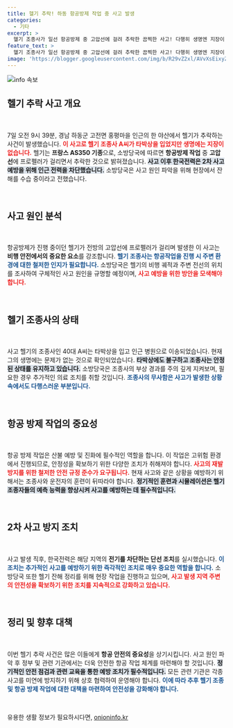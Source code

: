 ```yaml
---
title: 헬기 추락! 하동 항공방제 작업 중 사고 발생
categories:
  - 기타
excerpt: >
  헬기 조종사가 일선 항공방제 중 고압선에 걸려 추락한 끔찍한 사고! 다행히 생명엔 지장이 없지만, 불안한 상황 속 구명 작업이 계속되고 있습니다. 과연 사고 원인은?
feature_text: >
  헬기 조종사가 일선 항공방제 중 고압선에 걸려 추락한 끔찍한 사고! 다행히 생명엔 지장이 없지만, 불안한 상황 속 구명 작업이 계속되고 있습니다. 과연 사고 원인은?
image: 'https://blogger.googleusercontent.com/img/b/R29vZ2xl/AVvXsEixyZcFfHzMRdzZMjFBmAUKJYCLCGyLL1o632UiGVXcaFdKo_bkvkuCioo0uUKlGfBVcT3P84aROyZIXSBEx3Aw5nCQ3pTgDom1WDC4m8eifvWiAmWEEVb4x6G_l8C0QH225ldMjyaFvpxGEBGNO37VmDTDMHGhJPq73UglMfDca1-0aw/s1600/blogspot.png'
---
```


<p><img src="https://blogger.googleusercontent.com/img/b/R29vZ2xl/AVvXsEixyZcFfHzMRdzZMjFBmAUKJYCLCGyLL1o632UiGVXcaFdKo_bkvkuCioo0uUKlGfBVcT3P84aROyZIXSBEx3Aw5nCQ3pTgDom1WDC4m8eifvWiAmWEEVb4x6G_l8C0QH225ldMjyaFvpxGEBGNO37VmDTDMHGhJPq73UglMfDca1-0aw/s1600/blogspot.png" alt="info 속보" /></p>

<h2 data-ke-size="size26">헬기 추락 사고 개요</h2>

<p data-ke-size="size16">&nbsp;</p>

<p>7일 오전 9시 39분, 경남 하동군 고전면 홍평마을 인근의 한 야산에서 헬기가 추락하는 사건이 발생했습니다. <b><span style="color: #ee2323;">이 사고로 헬기 조종사 A씨가 타박상을 입었지만 생명에는 지장이 없습니다.</span></b> 헬기는 <strong>프랑스 AS350 기종</strong>으로, 소방당국에 따르면 <strong>항공방제 작업</strong> 중 <strong>고압선</strong>에 프로펠러가 걸리면서 추락한 것으로 밝혀졌습니다. <b><span style="background-color: #21538527;">사고 이후 한국전력은 2차 사고 예방을 위해 인근 전력을 차단했습니다.</span></b> 소방당국은 사고 원인 파악을 위해 현장에서 잔해를 수습 중이라고 전했습니다. </p>

<p data-ke-size="size16">&nbsp;</p>

<h2 data-ke-size="size26">사고 원인 분석</h2>

<p data-ke-size="size16">&nbsp;</p>

<p>항공방제가 진행 중이던 헬기가 전방의 고압선에 프로펠러가 걸리며 발생한 이 사고는 <strong>비행 안전에서의 중요한 요소</strong>를 강조합니다. <b><span style="color: #1a5490;">헬기 조종사는 항공작업을 진행 시 주변 환경에 대한 철저한 인지가 필요합니다.</span></b> 소방당국은 헬기의 비행 궤적과 주변 전선의 위치를 조사하여 구체적인 사고 원인을 규명할 예정이며, <b><span style="color: #ee2323;">사고 예방을 위한 방안을 모색해야 합니다.</span></b> </p>

<p data-ke-size="size16">&nbsp;</p>

<h2 data-ke-size="size26">헬기 조종사의 상태</h2>

<p data-ke-size="size16">&nbsp;</p>

<p>사고 헬기의 조종사인 40대 A씨는 타박상을 입고 인근 병원으로 이송되었습니다. 현재 그의 생명에는 문제가 없는 것으로 확인되었습니다. <b><span style="background-color: #21538527;">타박상에도 불구하고 조종사는 안정된 상태를 유지하고 있습니다.</span></b> 소방당국은 조종사의 부상 경과를 주의 깊게 지켜보며, 필요한 경우 추가적인 의료 조치를 취할 것입니다. <b><span style="color: #1a5490;">조종사의 무사함은 사고가 발생한 상황 속에서도 다행스러운 부분입니다.</span></b> </p>

<p data-ke-size="size16">&nbsp;</p>

<h2 data-ke-size="size26">항공 방제 작업의 중요성</h2>

<p data-ke-size="size16">&nbsp;</p>

<p>항공 방제 작업은 산불 예방 및 진화에 필수적인 역할을 합니다. 이 작업은 고위험 환경에서 진행되므로, 안정성을 확보하기 위한 다양한 조치가 취해져야 합니다. <b><span style="color: #ee2323;">사고의 재발 방지를 위한 철저한 안전 규정 준수가 요구됩니다.</span></b> 현재 사고와 같은 상황을 예방하기 위해서는 조종사와 운전자의 훈련이 뒤따라야 합니다. <b><span style="background-color: #21538527;">정기적인 훈련과 시뮬레이션은 헬기 조종자들의 예측 능력을 향상시켜 사고를 예방하는 데 필수적입니다.</span></b> </p>

<p data-ke-size="size16">&nbsp;</p>

<h2 data-ke-size="size26">2차 사고 방지 조치</h2>

<p data-ke-size="size16">&nbsp;</p>

<p>사고 발생 직후, 한국전력은 해당 지역의 <strong>전기를 차단하는 단선 조치</strong>를 실시했습니다. <b><span style="color: #1a5490;">이 조치는 추가적인 사고를 예방하기 위한 즉각적인 조치로 매우 중요한 역할을 합니다.</span></b> 소방당국 또한 헬기 잔해 정리를 위해 현장 작업을 진행하고 있으며, <b><span style="color: #ee2323;">사고 발생 지역 주변의 안전성을 확보하기 위한 조치를 지속적으로 강화하고 있습니다.</span></b> </p>

<p data-ke-size="size16">&nbsp;</p>

<h2 data-ke-size="size26">정리 및 향후 대책</h2>

<p data-ke-size="size16">&nbsp;</p>

<p>이번 헬기 추락 사건은 많은 이들에게 <strong>항공 안전의 중요성</strong>을 상기시킵니다. 사고 원인 파악 후 정부 및 관련 기관에서는 더욱 안전한 항공 작업 체계를 마련해야 할 것입니다. <b><span style="background-color: #21538527;">정기적인 안전 점검과 관련 교육을 통한 예방 조치가 필수적입니다.</span></b> 모든 관련 기관은 각종 사고를 미연에 방지하기 위해 상호 협력하여 운영해야 합니다. <b><span style="color: #1a5490;">이에 따라 추후 헬기 조종 및 항공 방제 작업에 대한 대책을 마련하여 안전성을 강화해야 합니다.</span></b> </p>

<p data-ke-size="size16">&nbsp;</p>
유용한 생활 정보가 필요하시다면, <a href="https://onioninfo.kr" rel="dofollow">onioninfo.kr</a>


